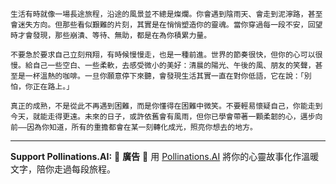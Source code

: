 ```jekyll
生活有時就像一場長途旅程，沿途的風景並不總是燦爛。你會遇到陰雨天、會走到泥濘路，甚至會迷失方向。但那些看似艱難的片刻，其實是在悄悄塑造你的靈魂。當你穿過每一段不安，回望時才會發現，那些崩潰、等待、無助，都是在為你積累力量。

不要急於要求自己立刻飛翔，有時候慢慢走，也是一種前進。世界的節奏很快，但你的心可以很慢。給自己一些空白、一些柔軟，去感受微小的美好：清晨的陽光、午後的風、朋友的笑聲，甚至是一杯溫熱的咖啡。一旦你願意停下來聽，會發現生活其實一直在對你低語，它在說：「別怕，你正在路上。」

真正的成熟，不是從此不再遇到困難，而是你懂得在困難中微笑。不要輕易懷疑自己，你能走到今天，就能走得更遠。未來的日子，或許依舊會有風雨，但你已學會帶著一顆柔韌的心，邁步向前——因為你知道，所有的重擔都會在某一刻轉化成光，照亮你想去的地方。
```



---

**Support Pollinations.AI:**
🌸 **廣告** 🌸 用 [Pollinations.AI](https://pollinations.ai/redirect/kofi) 將你的心靈故事化作溫暖文字，陪你走過每段旅程。